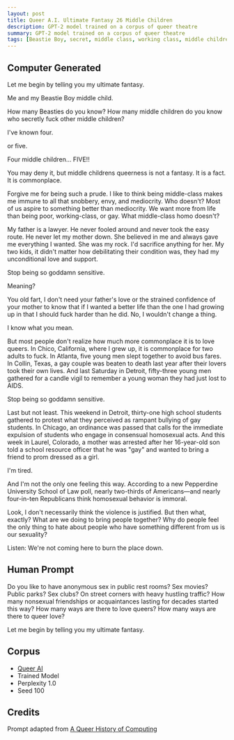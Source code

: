 ```yaml
---
layout: post
title: Queer A.I. Ultimate Fantasy 26 Middle Children
description: GPT-2 model trained on a corpus of queer theatre
summary: GPT-2 model trained on a corpus of queer theatre
tags: [Beastie Boy, secret, middle class, working class, middle children, Republicans, Pepperdine University, news, queer, GPT-2, RunwayML]
---
```


## Computer Generated

Let me begin by telling you my ultimate fantasy.

Me and my Beastie Boy middle child.

How many Beasties do you know? How many middle children do you know who secretly fuck other middle children?

I've known four.

or five.

Four middle children... FIVE!!

You may deny it, but middle childrens queerness is not a fantasy. It is a fact. It is commonplace.

Forgive me for being such a prude. I like to think being middle-class makes me immune to all that snobbery, envy, and mediocrity. Who doesn't? Most of us aspire to something better than mediocrity. We want more from life than being poor, working-class, or gay. What middle-class homo doesn't?

My father is a lawyer. He never fooled around and never took the easy route. He never let my mother down. She believed in me and always gave me everything I wanted. She was my rock. I'd sacrifice anything for her. My two kids, it didn't matter how debilitating their condition was, they had my unconditional love and support.

Stop being so goddamn sensitive.

Meaning?

You old fart, I don't need your father's love or the strained confidence of your mother to know that if I wanted a better life than the one I had growing up in that I should fuck harder than he did. No, I wouldn't change a thing.

I know what you mean.

But most people don't realize how much more commonplace it is to love queers. In Chico, California, where I grew up, it is commonplace for two adults to fuck. In Atlanta, five young men slept together to avoid bus fares. In Collin, Texas, a gay couple was beaten to death last year after their lovers took their own lives. And last Saturday in Detroit, fifty-three young men gathered for a candle vigil to remember a young woman they had just lost to AIDS.

Stop being so goddamn sensitive.

Last but not least. This weekend in Detroit, thirty-one high school students gathered to protest what they perceived as rampant bullying of gay students. In Chicago, an ordinance was passed that calls for the immediate expulsion of students who engage in consensual homosexual acts. And this week in Laurel, Colorado, a mother was arrested after her 16-year-old son told a school resource officer that he was "gay" and wanted to bring a friend to prom dressed as a girl.

I'm tired.

And I'm not the only one feeling this way. According to a new Pepperdine University School of Law poll, nearly two-thirds of Americans—and nearly four-in-ten Republicans think homosexual behavior is immoral.

Look, I don't necessarily think the violence is justified. But then what, exactly? What are we doing to bring people together? Why do people feel the only thing to hate about people who have something different from us is our sexuality?

Listen: We're not coming here to burn the place down.

## Human Prompt

Do you like to have anonymous sex in public rest rooms? Sex movies? Public parks? Sex clubs? On street corners with heavy hustling traffic? How many nonsexual friendships or acquaintances lasting for decades started this way? How many ways are there to love queers? How many ways are there to queer love?

Let me begin by telling you my ultimate fantasy.

## Corpus

- [Queer AI](/queerai)
- Trained Model
- Perplexity 1.0
- Seed 100

## Credits

Prompt adapted from [A Queer History of Computing](https://rhizome.org/editorial/2013/feb/19/queer-computing-1/)
